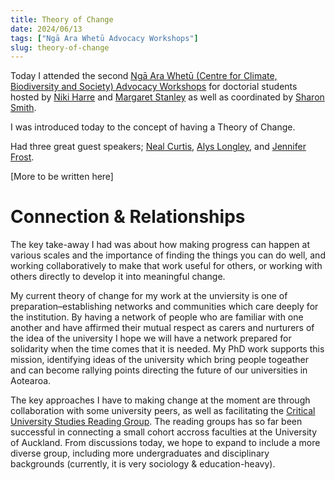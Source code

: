 ```yaml
---
title: Theory of Change
date: 2024/06/13
tags: ["Ngā Ara Whetū Advocacy Workshops"]
slug: theory-of-change
---
```


Today I attended the second [Ngā Ara Whetū (Centre for Climate, Biodiversity and Society) Advocacy Workshops](/blog/tags#Ngā-Ara-Whetū-Advocacy-Workshops) for doctorial students hosted by [Niki Harre](https://profiles.auckland.ac.nz/n-harre) and [Margaret Stanley](https://profiles.auckland.ac.nz/mc-stanley) as well as coordinated by [Sharon Smith](https://profiles.auckland.ac.nz/sharon-smith).

I was introduced today to the concept of having a Theory of Change.

Had three great guest speakers; [Neal Curtis](https://profiles.auckland.ac.nz/n-curtis), [Alys Longley](https://profiles.auckland.ac.nz/a-longley), and [Jennifer Frost](https://profiles.auckland.ac.nz/j-frost).

[More to be written here]

# Connection & Relationships
The key take-away I had was about how making progress can happen at various scales and the importance of finding the things you can do well, and working collaboratively to make that work useful for others, or working with others directly to develop it into meaningful change.


My current theory of change for my work at the unviersity is one of preparation–establishing networks and communities which care deeply for the institution. By having a network of people who are familiar with one another and have affirmed their mutual respect as carers and nurturers of the idea of the university I hope we will have a network prepared for solidarity when the time comes that it is needed. My PhD work supports this mission, identifying ideas of the university which bring people togeather and can become rallying points directing the future of our universities in Aotearoa.


The key approaches I have to making change at the moment are through collaboration with some university peers, as well as facilitating the [Critical University Studies Reading Group](/blog/critical-university-studies-reading-group). The reading groups has so far been successful in connecting a small cohort accross faculties at the University of Auckland. From discussions today, we hope to expand to include a more diverse group, including more undergraduates and disciplinary backgrounds (currently, it is very sociology & education-heavy).